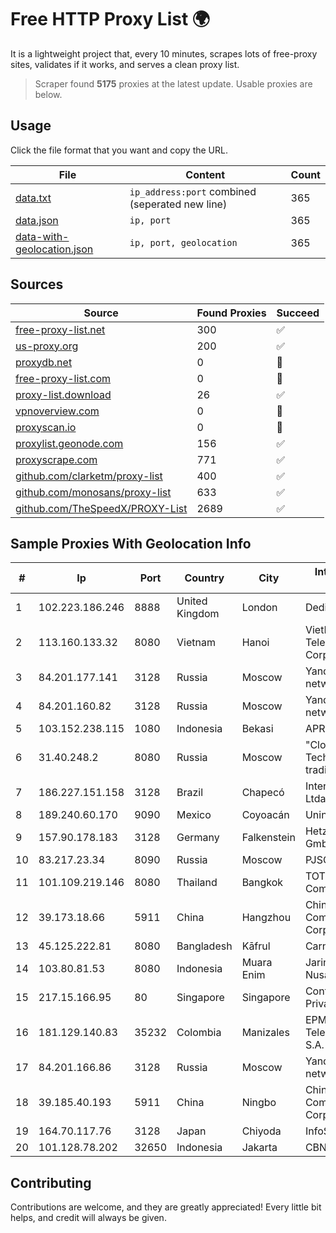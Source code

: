 
# Free HTTP Proxy List 🌍

It is a lightweight project that, every 10 minutes, scrapes lots of free-proxy sites, validates if it works, and serves a clean proxy list.


> Scraper found **5175** proxies at the latest update. Usable proxies are below.

## Usage

Click the file format that you want and copy the URL.


|File|Content|Count|
|----|-------|-----|
|[data.txt](https://raw.githubusercontent.com/themiralay/Proxy-List-World/master/data.txt)|`ip_address:port` combined (seperated new line)|365|
|[data.json](https://raw.githubusercontent.com/themiralay/Proxy-List-World/master/data.json)|`ip, port`|365|
|[data-with-geolocation.json](https://raw.githubusercontent.com/themiralay/Proxy-List-World/master/data-with-geolocation.json)|`ip, port, geolocation`|365|

## Sources

|Source|Found Proxies|Succeed|
|------|-------------|-------|
|[free-proxy-list.net](https://free-proxy-list.net)|300|✅|
|[us-proxy.org](https://www.us-proxy.org)|200|✅|
|[proxydb.net](http://proxydb.net)|0|🚫|
|[free-proxy-list.com](https://free-proxy-list.com/?page=&port=&type%5B%5D=http&type%5B%5D=https&up_time=0&search=Search)|0|🚫|
|[proxy-list.download](https://www.proxy-list.download/HTTP)|26|✅|
|[vpnoverview.com](https://vpnoverview.com/privacy/anonymous-browsing/free-proxy-servers)|0|🚫|
|[proxyscan.io](https://www.proxyscan.io)|0|🚫|
|[proxylist.geonode.com](https://proxylist.geonode.com/api/proxy-list?limit=300&page=1&sort_by=lastChecked&sort_type=desc&protocols=http,https)|156|✅|
|[proxyscrape.com](https://api.proxyscrape.com/v2/?request=displayproxies&protocol=http&timeout=10000&country=all&ssl=all&anonymity=all)|771|✅|
|[github.com/clarketm/proxy-list](https://raw.githubusercontent.com/clarketm/proxy-list/master/proxy-list-raw.txt)|400|✅|
|[github.com/monosans/proxy-list](https://raw.githubusercontent.com/monosans/proxy-list/main/proxies/http.txt)|633|✅|
|[github.com/TheSpeedX/PROXY-List](https://raw.githubusercontent.com/TheSpeedX/PROXY-List/master/http.txt)|2689|✅|


## Sample Proxies With Geolocation Info

|#|Ip|Port|Country|City|Internet Service Provider|
|-|--|----|-------|----|-------------------------|
|1|102.223.186.246|8888|United Kingdom|London|Dedicated Servers|
|2|113.160.133.32|8080|Vietnam|Hanoi|VietNam Post and Telecom Corporation|
|3|84.201.177.141|3128|Russia|Moscow|Yandex enterprise network|
|4|84.201.160.82|3128|Russia|Moscow|Yandex enterprise network|
|5|103.152.238.115|1080|Indonesia|Bekasi|APRIN|
|6|31.40.248.2|8080|Russia|Moscow|"Cloud Technologies" LLC trading as Cloud.ru|
|7|186.227.151.158|3128|Brazil|Chapecó|Interone Telecom Ltda|
|8|189.240.60.170|9090|Mexico|Coyoacán|Uninet S.A. de C.V.|
|9|157.90.178.183|3128|Germany|Falkenstein|Hetzner Online GmbH|
|10|83.217.23.34|8090|Russia|Moscow|PJSC Rostelecom|
|11|101.109.219.146|8080|Thailand|Bangkok|TOT Public Company Limited|
|12|39.173.18.66|5911|China|Hangzhou|China Mobile Communications Corporation|
|13|45.125.222.81|8080|Bangladesh|Kāfrul|Carnival Internet|
|14|103.80.81.53|8080|Indonesia|Muara Enim|Jaringanku Sarana Nusantara|
|15|217.15.166.95|80|Singapore|Singapore|Contabo Asia Private Limited|
|16|181.129.140.83|35232|Colombia|Manizales|EPM Telecomunicaciones S.A. E.S.P.|
|17|84.201.166.86|3128|Russia|Moscow|Yandex enterprise network|
|18|39.185.40.193|5911|China|Ningbo|China Mobile Communications Corporation|
|19|164.70.117.76|3128|Japan|Chiyoda|InfoSphere|
|20|101.128.78.202|32650|Indonesia|Jakarta|CBN|



## Contributing

Contributions are welcome, and they are greatly appreciated! Every
little bit helps, and credit will always be given.

